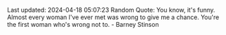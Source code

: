 Last updated: 2024-04-18 05:07:23
Random Quote: You know, it's funny. Almost every woman I've ever met was wrong to give me a chance. You're the first woman who's wrong not to. - Barney Stinson
